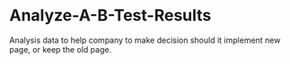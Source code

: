 # Analyze-A-B-Test-Results
Analysis data to help company to make decision should it implement new page, or keep the old page. 
